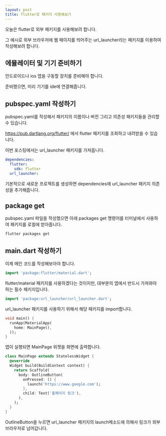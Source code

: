```yaml
---
layout: post
title: flutter로 패키지 사용해보기
---
```


오늘은 flutter로 외부 패키지를 사용해보려 합니다.

그 예시로 외부 브라우저에 웹 페이지를 띄어주는 url_launcher라는 패키지를 이용하여 작성해보려 합니다.

## 에뮬레이터 및 기기 준비하기

안드로이드나 ios 앱을 구동할 장치를 준비해야 합니다.

준비했으면, 미리 기기를 ide에 연결해줍니다.

## pubspec.yaml 작성하기

pubspec.yaml를 작성해서 패키지의 이름이나 버전 그리고 의존성 패키지들을 관리할 수 있습니다.

https://pub.dartlang.org/flutter/ 에서 flutter 패키지를 조회하고 내려받을 수 있습니다.

이번 포스팅에서는 url_launcher 패키지를 가져옵니다.

```yaml
dependencies:
  flutter:
    sdk: flutter
  url_launcher:
```

기본적으로 새로운 프로젝트를 생성하면 dependencies에 url_launcher 패키지 의존성을 추가해줍니다.

## package get

pubspec.yaml 파일을 작성했으면 아래 packages get 명령어를 터미널에서 사용하여 패키지를 로컬에 받아줍니다.

```bash
flutter packages get
```

## main.dart 작성하기

이제 메인 코드를 작성해보아야 합니다.

```dart
import 'package:flutter/material.dart';
```

flutter/material 패키지를 사용하겠다는 것이지만, 대부분의 앱에서 반드시 가져와야 하는 필수 패키지입니다.

```dart
import 'package:url_launcher/url_launcher.dart';
```

url_launcher 패키지를 사용하기 위해서 해당 패키지를 import합니다.

```dart
void main() {
  runApp(MaterialApp(
    home: MainPage(),
  ));
}
```

앱이 실행되면 MainPage 위젯을 화면에 출력합니다.

```dart
class MainPage extends StatelessWidget {
  @override
  Widget build(BuildContext context) {
    return Scaffold(
      body: OutlineButton(
        onPressed: () {
          launch('https://www.google.com');
        },
        child: Text('홈페이지 링크'),
      ),
    );
  }
}
```

OutlineButton을 누르면 url_launcher 패키지의 launch메소드에 의해서 링크가 외부 브라우저로 넘어갑니다.